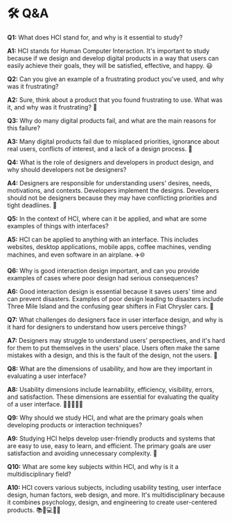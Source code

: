 # 🛠 Q\&A

**Q1:** What does HCI stand for, and why is it essential to study?

**A1:** HCI stands for Human Computer Interaction. It's important to study because if we design and develop digital products in a way that users can easily achieve their goals, they will be satisfied, effective, and happy. 😃

**Q2:** Can you give an example of a frustrating product you've used, and why was it frustrating?

**A2:** Sure, think about a product that you found frustrating to use. What was it, and why was it frustrating? 😤

**Q3:** Why do many digital products fail, and what are the main reasons for this failure?

**A3:** Many digital products fail due to misplaced priorities, ignorance about real users, conflicts of interest, and a lack of a design process. 🚫

**Q4:** What is the role of designers and developers in product design, and why should developers not be designers?

**A4:** Designers are responsible for understanding users' desires, needs, motivations, and contexts. Developers implement the designs. Developers should not be designers because they may have conflicting priorities and tight deadlines. 🙅

**Q5:** In the context of HCI, where can it be applied, and what are some examples of things with interfaces?

**A5:** HCI can be applied to anything with an interface. This includes websites, desktop applications, mobile apps, coffee machines, vending machines, and even software in an airplane. ✈️🌐

**Q6:** Why is good interaction design important, and can you provide examples of cases where poor design had serious consequences?

**A6:** Good interaction design is essential because it saves users' time and can prevent disasters. Examples of poor design leading to disasters include Three Mile Island and the confusing gear shifters in Fiat Chrysler cars. 🚗

**Q7:** What challenges do designers face in user interface design, and why is it hard for designers to understand how users perceive things?

**A7:** Designers may struggle to understand users' perspectives, and it's hard for them to put themselves in the users' place. Users often make the same mistakes with a design, and this is the fault of the design, not the users. 🙌

**Q8:** What are the dimensions of usability, and how are they important in evaluating a user interface?

**A8:** Usability dimensions include learnability, efficiency, visibility, errors, and satisfaction. These dimensions are essential for evaluating the quality of a user interface. 📖🧠👀🚫😊

**Q9:** Why should we study HCI, and what are the primary goals when developing products or interaction techniques?

**A9:** Studying HCI helps develop user-friendly products and systems that are easy to use, easy to learn, and efficient. The primary goals are user satisfaction and avoiding unnecessary complexity. 🎯

**Q10:** What are some key subjects within HCI, and why is it a multidisciplinary field?

**A10:** HCI covers various subjects, including usability testing, user interface design, human factors, web design, and more. It's multidisciplinary because it combines psychology, design, and engineering to create user-centered products. 📚🧪💻👤🌐
